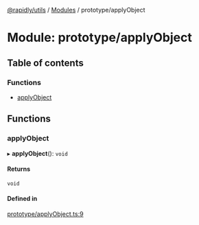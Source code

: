 [@rapidly/utils](../README.md) / [Modules](../modules.md) / prototype/applyObject

# Module: prototype/applyObject

## Table of contents

### Functions

- [applyObject](prototype_applyObject.md#applyobject)

## Functions

### applyObject

▸ **applyObject**(): `void`

#### Returns

`void`

#### Defined in

[prototype/applyObject.ts:9](https://github.com/canguser/rapidly-utils/blob/af8066a/main/prototype/applyObject.ts#L9)
